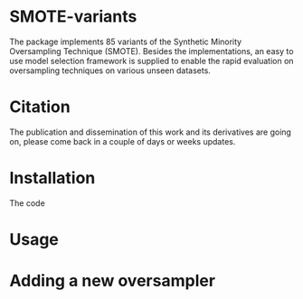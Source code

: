 # SMOTE-variants

The package implements 85 variants of the Synthetic Minority Oversampling Technique (SMOTE). Besides the implementations, an easy to use model selection framework is supplied to enable the rapid evaluation on oversampling techniques on various unseen datasets.

# Citation

The publication and dissemination of this work and its derivatives are going on, please come back in a couple of days or weeks updates.

# Installation

The code 

# Usage

# Adding a new oversampler
